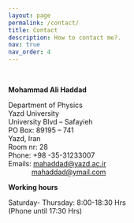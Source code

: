 ```yaml
---
layout: page
permalink: /contact/
title: Contact
description: How to contact me?.
nav: true
nav_order: 4
---
```


<div class="elementor-element elementor-element-6efabfec elementor-position-left elementor-view-default elementor-vertical-align-top elementor-widget elementor-widget-icon-box" data-id="6efabfec" data-element_type="widget" data-widget_type="icon-box.default">&nbsp;</div>
<div class="elementor-element elementor-element-478c2b53 elementor-position-left elementor-view-default elementor-vertical-align-top elementor-widget elementor-widget-icon-box" data-id="478c2b53" data-element_type="widget" data-widget_type="icon-box.default">
<div class="elementor-widget-container">
<div class="elementor-icon-box-wrapper">
<div class="elementor-icon-box-content">
<p><strong>Mohammad Ali Haddad</strong></p>
<p>Department of&nbsp;Physics<br />Yazd University<br />University Blvd &ndash; Safayieh<br />PO Box: 89195 &ndash; 741<br />Yazd, Iran<br />Room nr: 28<br />Phone: +98 -35-31233007 <br />Emails:&nbsp;<a href="mailto:mahaddad@yazd.ac.ir">mahaddad@yazd.ac.ir<br /></a>&nbsp; &nbsp; &nbsp; &nbsp; &nbsp; &nbsp;&nbsp;<a href="mailto:mahaddad@ymail.com">mahaddad@ymail.com</a>&nbsp;</p>
<p><strong>Working hours</strong></p>
<p>Saturday- Thursday: 8:00-18:30 Hrs <br />(Phone until 17:30 Hrs)</p>
</div>
</div>
</div>
</div>
